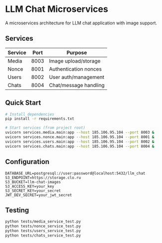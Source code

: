 # LLM Chat Microservices

A microservices architecture for LLM chat application with image support.

## Services

| Service | Port | Purpose |
|---------|------|---------|
| Media | 8003 | Image upload/storage |
| Nonce | 8001 | Authentication nonces |
| Users | 8002 | User auth/management |
| Chats | 8004 | Chat/message handling |

## Quick Start

```bash
# Install dependencies
pip install -r requirements.txt

# Start services (from project root)
uvicorn services.media.main:app --host 185.106.95.104 --port 8003 &
uvicorn services.nonce.main:app --host 185.106.95.104 --port 8001 &
uvicorn services.users.main:app --host 185.106.95.104 --port 8002 &
uvicorn services.chats.main:app --host 185.106.95.104 --port 8004 &
```

## Configuration

```env
DATABASE_URL=postgresql://user:password@localhost:5432/llm_chat
S3_ENDPOINT=https://storage.clo.ru
S3_BUCKET=llm-chat-images
S3_ACCESS_KEY=your_key
S3_SECRET_KEY=your_secret
JWT_DEV_SECRET=your_jwt_secret
```

## Testing

```bash
python tests/media_service_test.py
python tests/nonce_service_test.py
python tests/users_service_test.py
python tests/chats_service_test.py
```
